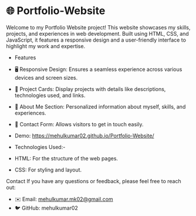 # 🌐 Portfolio-Website

Welcome to my Portfolio Website project! This website showcases my skills, projects, and experiences in web development. Built using HTML, CSS, and JavaScript, it features a responsive design and a user-friendly interface to highlight my work and expertise.

- Features

- 🖥️ Responsive Design: Ensures a seamless experience across various devices and screen sizes.
- 📄 Project Cards: Display projects with details like descriptions, technologies used, and links.
- 📝 About Me Section: Personalized information about myself, skills, and experiences.
- 📱 Contact Form: Allows visitors to get in touch easily.

- Demo: https://mehulkumar02.github.io/Portfolio-Website/

- Technologies Used:-
  
- HTML: For the structure of the web pages.
- CSS: For styling and layout.

Contact
If you have any questions or feedback, please feel free to reach out:

- ✉️ Email: mehulkumar.mk02@gmail.com
- 🐦 GitHub: mehulkumar02
